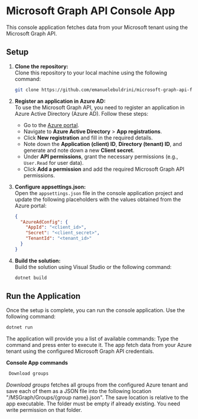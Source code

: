 # Microsoft Graph API Console App

This console application fetches data from your Microsoft tenant using the Microsoft Graph API.

## Setup

1. **Clone the repository:**  
   Clone this repository to your local machine using the following command:

   ```bash
   git clone https://github.com/emanuelebuldrini/microsoft-graph-api-fetcher.git
   ```

2. **Register an application in Azure AD:**  
   To use the Microsoft Graph API, you need to register an application in Azure Active Directory (Azure AD). Follow these steps:

   - Go to the [Azure portal](https://portal.azure.com/).
   - Navigate to **Azure Active Directory** > **App registrations**.
   - Click **New registration** and fill in the required details.
   - Note down the **Application (client) ID**, **Directory (tenant) ID**, and generate and note down a new **Client secret**.
   - Under **API permissions**, grant the necessary permissions (e.g., `User.Read` for user data).
   - Click **Add a permission** and add the required Microsoft Graph API permissions.

3. **Configure appsettings.json:**  
   Open the `appsettings.json` file in the console application project and update the following placeholders with the values obtained from the Azure portal:

   ```json
   {
     "AzureAdConfig": {
       "AppId": "<client_id>",
       "Secret": "<client_secret>",
       "TenantId": "<tenant_id>"
     }
   }
   ```

4. **Build the solution:**  
   Build the solution using Visual Studio or the following command:

   ```bash
   dotnet build
   ```

## Run the Application

Once the setup is complete, you can run the console application. Use the following command:

```bash
dotnet run
```
The application will provide you a list of available commands: Type the command and press enter to execute it. The app fetch data from your Azure tenant using the configured Microsoft Graph API credentials.

**Console App commands**
  ```bash
   Download groups
  ```
_Download groups_ fetches all groups from the configured Azure tenant and save each of them as a JSON file into the following location "/MSGraph/Groups/{group name}.json". The save location is relative to the app executable.
The folder must be empty if already existing. You need write permission on that folder.

